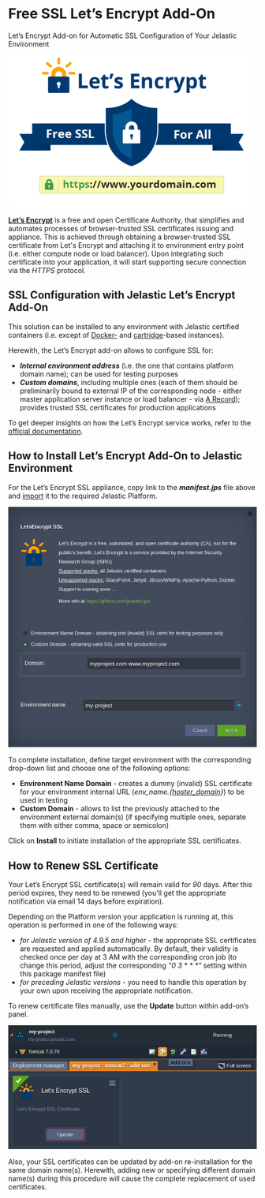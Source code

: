 # Free SSL Let’s Encrypt Add-On


Let’s Encrypt Add-on for Automatic SSL Configuration of Your Jelastic Environment


![Let’s Encrypt Add-on](/images/letsencrypt-jelastic-ssl.png)



**[Let’s Encrypt](https://letsencrypt.org/)** is a free and open Certificate Authority, that simplifies and automates processes of browser-trusted SSL certificates issuing and appliance. This is achieved through obtaining a browser-trusted SSL certificate from Let's Encrypt and attaching it to environment entry point (i.e. either compute node or load balancer). Upon integrating such certificate into your application, it will start supporting secure connection via the _HTTPS_ protocol.


## SSL Configuration with Jelastic Let’s Encrypt Add-On


This solution can be installed to any environment with Jelastic certified containers (i.e. except of [Docker-](https://docs.jelastic.com/dockers-overview) and [cartridge](https://docs.jelastic.com/supported-cartridges)-based instances).


Herewith, the Let’s Encrypt add-on allows to configure SSL for:
- **_Internal environment address_** (i.e. the one that contains platform domain name); can be used for testing purposes
- **_Custom domains_**, including multiple ones (each of them should be preliminarily bound to external IP of the corresponding node - either master application server instance or load balancer - via [A Record](https://docs.jelastic.com/a-records-domain-names)); provides trusted SSL certificates for production applications


To get deeper insights on how the Let’s Encrypt service works, refer to the [official documentation](https://letsencrypt.org/how-it-works/).


## How to Install Let’s Encrypt Add-On to Jelastic Environment


For the Let’s Encrypt SSL appliance, copy link to the **_manifest.jps_** file above and [import](https://docs.jelastic.com/environment-import) it to the required Jelastic Platform.

![Let’s Encrypt Installation](/images/install-letsencrypt-ssl.png)

To complete installation, define target environment with the corresponding drop-down list and choose one of the following options:
- **Environment Name Domain** - creates a dummy (invalid) SSL certificate for your environment internal URL (_env_name.{[hoster_domain](https://docs.jelastic.com/jelastic-hoster-info)}_) to be used in testing 
- **Custom Domain** - allows to list the previously attached to the environment external domain(s) (if specifying multiple ones, separate them with either comma, space or semicolon)


Click on **Install** to initiate installation of the appropriate SSL certificates.


## How to Renew SSL Certificate


Your Let’s Encrypt SSL certificate(s) will remain valid for _90_ days. After this period expires, they need to be renewed (you'll get the appropriate notification via email 14 days before expiration).

Depending on the Platform version your application is running at, this operation is performed in one of the following ways:
- _for Jelastic version of 4.9.5 and higher_ - the appropriate SSL certificates are requested and applied automatically. By default, their validity is checked once per day at 3 AM with the corresponding cron job (to change this period, adjust the corresponding _"0 3 * * *"_ setting within this package manifest file)
- _for preceding Jelastic versions_ - you need to handle this operation by your own upon receiving the appropriate notification.

To renew certificate files manually, use the **Update** button within add-on’s panel.

![Let’s Encrypt Update](/images/update-sll-certificate.png)

Also, your SSL certificates can be updated by add-on re-installation for the same domain name(s). Herewith, adding new or specifying different domain name(s) during this procedure will cause the complete replacement of used certificates.
